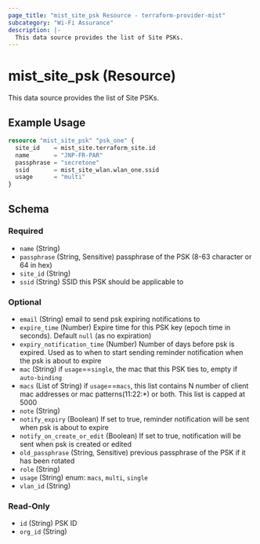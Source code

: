 ```yaml
---
page_title: "mist_site_psk Resource - terraform-provider-mist"
subcategory: "Wi-Fi Assurance"
description: |-
  This data source provides the list of Site PSKs.
---
```


# mist_site_psk (Resource)

This data source provides the list of Site PSKs.


## Example Usage

```terraform
resource "mist_site_psk" "psk_one" {
  site_id    = mist_site.terraform_site.id
  name       = "JNP-FR-PAR"
  passphrase = "secretone"
  ssid       = mist_site_wlan.wlan_one.ssid
  usage      = "multi"
}
```

<!-- schema generated by tfplugindocs -->
## Schema

### Required

- `name` (String)
- `passphrase` (String, Sensitive) passphrase of the PSK (8-63 character or 64 in hex)
- `site_id` (String)
- `ssid` (String) SSID this PSK should be applicable to

### Optional

- `email` (String) email to send psk expiring notifications to
- `expire_time` (Number) Expire time for this PSK key (epoch time in seconds). Default `null` (as no expiration)
- `expiry_notification_time` (Number) Number of days before psk is expired. Used as to when to start sending reminder notification when the psk is about to expire
- `mac` (String) if `usage`==`single`, the mac that this PSK ties to, empty if `auto-binding`
- `macs` (List of String) if `usage`==`macs`, this list contains N number of client mac addresses or mac patterns(11:22:*) or both. This list is capped at 5000
- `note` (String)
- `notify_expiry` (Boolean) If set to true, reminder notification will be sent when psk is about to expire
- `notify_on_create_or_edit` (Boolean) If set to true, notification will be sent when psk is created or edited
- `old_passphrase` (String, Sensitive) previous passphrase of the PSK if it has been rotated
- `role` (String)
- `usage` (String) enum: `macs`, `multi`, `single`
- `vlan_id` (String)

### Read-Only

- `id` (String) PSK ID
- `org_id` (String)


